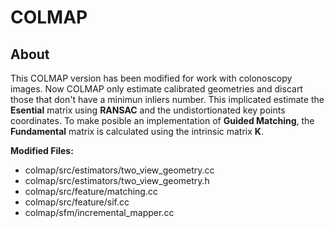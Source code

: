 COLMAP
======

About
-----

This COLMAP version has been modified for work with colonoscopy images. Now COLMAP only estimate
calibrated geometries and discart those that don't have a minimun inliers number. This implicated
estimate the **Esential** matrix using **RANSAC** and the undistortionated key points coordinates. To make 
posible an implementation of **Guided Matching**, the **Fundamental** matrix is calculated using the intrinsic matrix **K**.

**Modified Files:**

* colmap/src/estimators/two_view_geometry.cc
* colmap/src/estimators/two_view_geometry.h
* colmap/src/feature/matching.cc
* colmap/src/feature/sif.cc
* colmap/sfm/incremental_mapper.cc